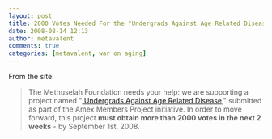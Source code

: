 ```yaml
---
layout: post
title: 2000 Votes Needed For the "Undergrads Against Age Related Disease"
date: 2008-08-14 12:13
author: metavalent
comments: true
categories: [metavalent, war on aging]
---
```

From the site:<blockquote>The Methuselah Foundation needs your help: we are supporting a project named "<a href="http://blog.methuselahfoundation.org/2008/08/2000_votes_needed_for_the_unde.html"> Undergrads Against Age Related Disease</a>," submitted as part of the Amex Members Project initiative. In order to move forward, this project <strong>must obtain more than 2000 votes in the next 2 weeks</strong> - by September 1st, 2008.</blockquote>
